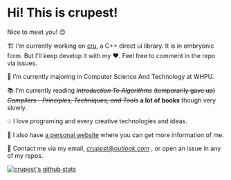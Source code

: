 # Hi! This is **crupest**!

Nice to meet you! 😊

🏗️ I'm currently working on [cru](https://github.com/crupest/cru), a C++ direct ui library. It is in embryonic form. But I'll keep develop it with my ❤️. Feel free to comment in the repo via issues.

🌱 I’m currently majoring in Computer Science And Technology at WHPU.

📚 I'm currently reading ~~*Introduction To Algorithms*~~ ~~(temporarily gave up) *Compilers - Principles, Techniques, and Tools*~~ **a lot of books** though very slowly.

💡 I love programing and every creative technologies and ideas.

🎈 I also have [a personal website](https://crupest.life) where you can get more information of me.

💬 Contact me via my email, *crupest@outlook.com* , or open an issue in any of my repos.

[![crupest's github stats](https://github-readme-stats.vercel.app/api?username=crupest)](https://github.com/anuraghazra/github-readme-stats)
